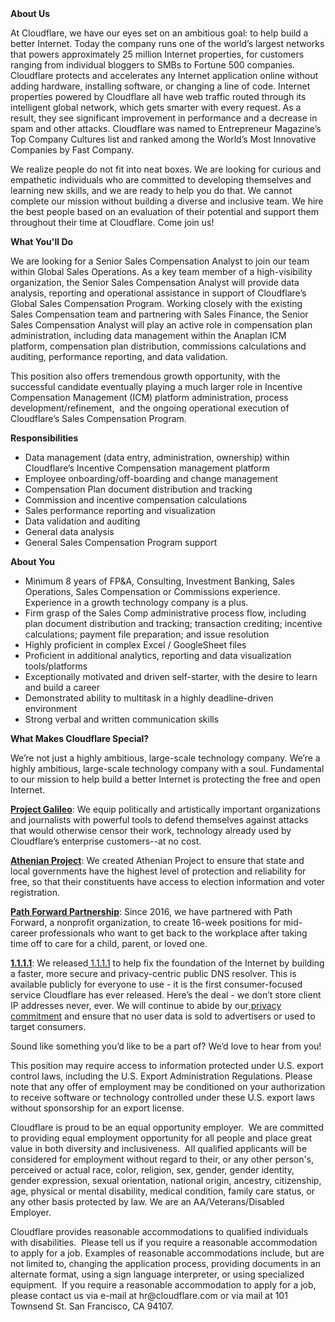 <div class="content-intro">
	<div><strong>About Us</strong></div>
	<div>
		<p><span style="font-weight: 400;">At Cloudflare, we have our eyes set on an ambitious goal: to help build a better Internet. Today the company runs one of the world’s largest networks that powers approximately 25 million Internet properties, for customers ranging from individual bloggers to SMBs to Fortune 500 companies. Cloudflare protects and accelerates any Internet application online without adding hardware, installing software, or changing a line of code. Internet properties powered by Cloudflare all have web traffic routed through its intelligent global network, which gets smarter with every request. As a result, they see significant improvement in performance and a decrease in spam and other attacks. Cloudflare was named to Entrepreneur Magazine’s Top Company Cultures list and ranked among the World’s Most Innovative Companies by Fast Company.</span><span style="font-weight: 400;">&nbsp;</span></p>
		<p><span style="font-weight: 400;">We realize people do not fit into neat boxes. We are looking for curious and empathetic individuals who are committed to developing themselves and learning new skills, and we are ready to help you do that. We cannot complete our mission without building a diverse and inclusive team. We hire the best people based on an evaluation of their potential and support them throughout their time at Cloudflare. Come join us!&nbsp;</span></p>
	</div>
</div>
<p><strong>What You'll Do</strong></p>
<p><span style="font-weight: 400;">We are looking for a Senior Sales Compensation Analyst to join our team within Global Sales Operations. As a key team member of a high-visibility organization, the Senior Sales Compensation Analyst will provide data analysis, reporting and operational assistance in support of Cloudflare’s Global Sales Compensation Program. Working closely with the existing Sales Compensation team and partnering with Sales Finance, the Senior Sales Compensation Analyst will play an active role in compensation plan administration, including data management within the Anaplan ICM platform, compensation plan distribution, commissions calculations and auditing, performance reporting, and data validation.&nbsp;</span></p>
<p><span style="font-weight: 400;">This position also offers tremendous growth opportunity, with the successful candidate eventually playing a much larger role in Incentive Compensation Management (ICM) platform administration, process development/refinement,&nbsp; and the ongoing operational execution of Cloudflare’s Sales Compensation Program.&nbsp;</span></p>
<p><strong>Responsibilities</strong></p>
<ul>
	<li style="font-weight: 400;"><span style="font-weight: 400;">Data management (data entry, administration, ownership) within Cloudflare’s Incentive Compensation management platform</span></li>
	<li style="font-weight: 400;"><span style="font-weight: 400;">Employee onboarding/off-boarding and change management</span></li>
	<li style="font-weight: 400;"><span style="font-weight: 400;">Compensation Plan document distribution and tracking</span></li>
	<li style="font-weight: 400;"><span style="font-weight: 400;">Commission and incentive compensation calculations</span></li>
	<li style="font-weight: 400;"><span style="font-weight: 400;">Sales performance reporting and visualization</span></li>
	<li style="font-weight: 400;"><span style="font-weight: 400;">Data validation and auditing</span></li>
	<li style="font-weight: 400;"><span style="font-weight: 400;">General data analysis</span></li>
	<li style="font-weight: 400;"><span style="font-weight: 400;">General Sales Compensation Program support</span></li>
</ul>
<p><strong>About You</strong></p>
<ul>
	<li style="font-weight: 400;"><span style="font-weight: 400;">Minimum 8 years of&nbsp;FP&amp;A, Consulting, Investment Banking, Sales Operations, Sales Compensation or Commissions experience. Experience in a growth technology company is a plus.</span></li>
	<li style="font-weight: 400;"><span style="font-weight: 400;">Firm grasp of the Sales Comp administrative process flow, including plan document distribution and tracking; transaction crediting; incentive calculations; payment file preparation; and issue resolution</span></li>
	<li style="font-weight: 400;"><span style="font-weight: 400;">Highly proficient in complex Excel / GoogleSheet files</span></li>
	<li style="font-weight: 400;"><span style="font-weight: 400;">Proficient in additional analytics, reporting and data visualization tools/platforms</span></li>
	<li style="font-weight: 400;"><span style="font-weight: 400;">Exceptionally motivated and driven self-starter, with the desire to learn and build a career</span></li>
	<li style="font-weight: 400;"><span style="font-weight: 400;">Demonstrated ability to multitask in a highly deadline-driven environment</span></li>
	<li style="font-weight: 400;"><span style="font-weight: 400;">Strong verbal and written communication skills&nbsp;</span></li>
</ul>
<div class="content-conclusion">
	<p><strong>What Makes Cloudflare Special?</strong></p>
	<p><span style="font-weight: 400;">We’re not just a highly ambitious, large-scale technology company. We’re a highly ambitious, large-scale technology company with a soul. Fundamental to our mission to help build a better Internet is protecting the free and open Internet.</span></p>
	<p><a href="https://blog.cloudflare.com/protecting-free-expression-online/"><strong>Project Galileo</strong></a><span style="font-weight: 400;">: We equip politically and artistically important organizations and journalists with powerful tools to defend themselves against attacks that would otherwise censor their work, technology already used by Cloudflare’s enterprise customers--at no cost.</span></p>
	<p><strong><a href="https://www.cloudflare.com/athenian/">Athenian Project</a></strong><span style="font-weight: 400;">: We created Athenian Project to ensure that state and local governments have the highest level of protection and reliability for free, so that their constituents have access to election information and voter registration.</span></p>
	<p><a href="https://blog.cloudflare.com/tag/path-forward/"><strong>Path Forward Partnership</strong></a><span style="font-weight: 400;">: Since 2016, we have partnered with Path Forward, a nonprofit organization, to create 16-week positions for mid-career professionals who want to get back to the workplace after taking time off to care for a child, parent, or loved one.</span></p>
	<p><a href="https://1.1.1.1/"><strong>1.1.1.1</strong></a><span style="font-weight: 400;">: We released</span><a href="https://1.1.1.1/"> <span style="font-weight: 400;">1.1.1.1</span></a><span style="font-weight: 400;"> to help fix the foundation of the Internet by building a faster, more secure and privacy-centric public DNS resolver. This is available publicly for everyone to use - it is the first consumer-focused service Cloudflare has ever released. Here’s the deal - we don’t store client IP addresses never, ever. We will continue to abide by our</span><a href="https://developers.cloudflare.com/1.1.1.1/privacy/public-dns-resolver"> privacy commitment</a><span style="font-weight: 400;"> and ensure that no user data is sold to advertisers or used to target consumers.</span></p>
	<p><span style="font-weight: 400;">Sound like something you’d like to be a part of? We’d love to hear from you!</span></p>
	<p><span style="font-weight: 400;">This position may require access to information protected under U.S. export control laws, including the U.S. Export Administration Regulations. Please note that any offer of employment may be conditioned on your authorization to receive software or technology controlled under these U.S. export laws without sponsorship for an export license.</span></p>
	<p><span style="font-weight: 400;">Cloudflare is proud to be an equal opportunity employer. &nbsp;We are committed to providing equal employment opportunity for all people and place great value in both diversity and inclusiveness. &nbsp;All qualified applicants will be considered for employment without regard to their, or any other person's, perceived or actual</span> <span style="font-weight: 400;">race, color, religion, sex, gender, gender identity, gender expression, sexual orientation, national origin, ancestry, citizenship, age, physical or mental disability, medical condition, family care status, or any other basis protected by law. </span><span style="font-weight: 400;">We are an AA/Veterans/Disabled Employer.</span></p>
	<p><span style="font-weight: 400;">Cloudflare provides reasonable accommodations to qualified individuals with disabilities. &nbsp;Please tell us if you require a reasonable accommodation to apply for a job. Examples of reasonable accommodations include, but are not limited to, changing the application process, providing documents in an alternate format, using a sign language interpreter, or using specialized equipment. &nbsp;If you require a reasonable accommodation to apply for a job, please contact us via e-mail at </span><span style="font-weight: 400;">hr@cloudflare.com</span><span style="font-weight: 400;"> or via mail at 101 Townsend St. San Francisco, CA 94107.</span></p>
</div>